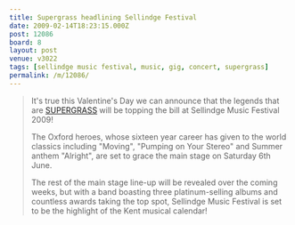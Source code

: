 ```yaml
---
title: Supergrass headlining Sellindge Festival
date: 2009-02-14T18:23:15.000Z
post: 12086
board: 8
layout: post
venue: v3022
tags: [sellindge music festival, music, gig, concert, supergrass]
permalink: /m/12086/
---
```

<blockquote>It's true  this Valentine's Day we can announce that the legends that are <a href="/wiki/supergrass">SUPERGRASS</a> will be topping the bill at Sellindge Music Festival 2009!

The Oxford heroes, whose sixteen year career has given to the world classics including "Moving", "Pumping on Your Stereo" and Summer anthem "Alright", are set to grace the main stage on Saturday 6th June.

The rest of the main stage line-up will be revealed over the coming weeks, but with a band boasting three platinum-selling albums and countless awards taking the top spot, Sellindge Music Festival is set to be the highlight of the Kent musical calendar!</blockquote>
